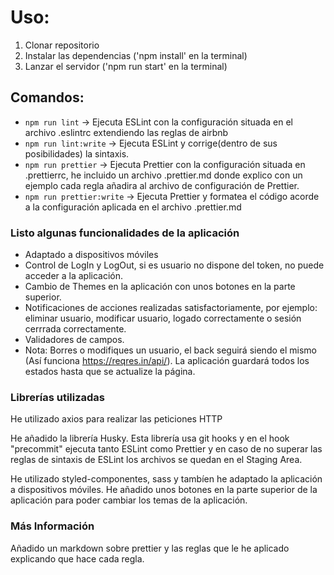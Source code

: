 # Uso:

1. Clonar repositorio
2. Instalar las dependencias ('npm install' en la terminal)
3. Lanzar el servidor ('npm run start' en la terminal)

## Comandos:

- `npm run lint` -> Ejecuta ESLint con la configuración situada en el archivo .eslintrc extendiendo las reglas de airbnb
- `npm run lint:write` -> Ejecuta ESLint y corrige(dentro de sus posibilidades) la sintaxis.  
- `npm run prettier` -> Ejecuta Prettier con la configuración situada en .prettierrc, he incluido un archivo .prettier.md   donde explico con un ejemplo cada regla añadira al archivo de configuración de Prettier.
- `npm run prettier:write` -> Ejecuta Prettier y formatea el código acorde a la configuración aplicada en el archivo .prettier.md

### Listo algunas funcionalidades de la aplicación

- Adaptado a dispositivos móviles
- Control de LogIn y LogOut, si es usuario no dispone del token, no puede acceder a la aplicación.
- Cambio de Themes en la aplicación con unos botones en la parte superior.
- Notificaciones de acciones realizadas satisfactoriamente, por ejemplo: eliminar usuario, modificar usuario, logado correctamente o sesión cerrrada correctamente.
- Validadores de campos.
- Nota: Borres o modifiques un usuario, el back seguirá siendo el mismo (Así funciona https://reqres.in/api/). 
  La aplicación guardará todos los estados hasta que se actualize la página.

### Librerías utilizadas

He utilizado axios para realizar las peticiones HTTP

He añadido la librería Husky. Esta librería usa git hooks y en el hook "precommit" ejecuta tanto ESLint como Prettier y en caso de no superar las reglas de sintaxis de ESLint los archivos se quedan en el Staging Area. 

He utilizado styled-componentes, sass y tambíen he adaptado la aplicación a dispositivos móviles.
He añadido unos botones en la parte superior de la aplicación para poder cambiar los temas de la aplicación.

### Más Información

Añadido un markdown sobre prettier y las reglas que le he aplicado explicando que hace cada regla.
